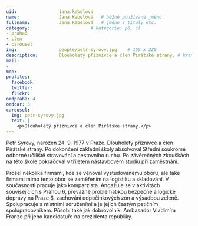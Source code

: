```yaml
---
uid:                jana.kabelova
name:               Jana Kabelová  	# běžně používáné jméno
fullname: 			Jana Kabelová   # jméno s tituly etc.
category:                       # kategorie: p6, cl
- praha6
- clen
- carousel
img: 		        people/petr-syrovy.jpg    # 165 x 220
description:        Dlouholetý příznivce a člen Pirátské strany. # kratký popis, max 160 znaků
mail:
- 
mob: 				
profiles:
  facebook: 
  twitter: 
  flickr: 
ordpraha: 4
ordcar: 3
carousel:
  img: petr-syrovy.jpg
  text: |
    <p>Dlouholetý příznivce a člen Pirátské strany.</p>
---
```

Petr Syrový, narozen 24. 9. 1977 v Praze. Dlouholetý příznivce a člen Pirátské strany. Po dokončení základní školy absolvoval Střední soukromé odborné učiliště stravování a cestovního ruchu. Po závěrečných zkouškách na této škole pokračoval v tříletém nástavbovém studiu při zaměstnání.

Prošel několika firmami, kde se věnoval vystudovanému oboru, ale také firmami mimo tento obor se zaměřením na logistiku a skladování. V současnosti pracuje jako komparzista. Angažuje se v aktivitách souvisejících s Prahou 6, převážně problematikou bezpečné a logické dopravy na Praze 6, zachování odpočinkových zón a výsadbou zeleně. Spolupracuje s místními sdruženími a je jejich častým petičním spolupracovníkem. Působí také jak dobrovolník. Ambasador Vladimíra Franze při jeho kandidatuře na prezidenta republiky.
